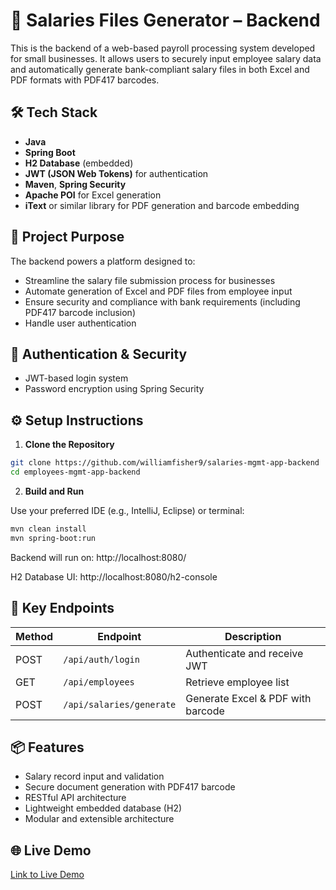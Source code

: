 # 💼 Salaries Files Generator – Backend

This is the backend of a web-based payroll processing system developed for small businesses. It allows users to securely input employee salary data and automatically generate bank-compliant salary files in both Excel and PDF formats with PDF417 barcodes.

## 🛠️ Tech Stack

- **Java**
- **Spring Boot**
- **H2 Database** (embedded)
- **JWT (JSON Web Tokens)** for authentication
- **Maven**, **Spring Security**
- **Apache POI** for Excel generation
- **iText** or similar library for PDF generation and barcode embedding

## 🎯 Project Purpose

The backend powers a platform designed to:
- Streamline the salary file submission process for businesses
- Automate generation of Excel and PDF files from employee input
- Ensure security and compliance with bank requirements (including PDF417 barcode inclusion)
- Handle user authentication

## 🔐 Authentication & Security

- JWT-based login system
- Password encryption using Spring Security


## ⚙️ Setup Instructions

1. **Clone the Repository**
```bash
git clone https://github.com/williamfisher9/salaries-mgmt-app-backend
cd employees-mgmt-app-backend
```

2. **Build and Run**

Use your preferred IDE (e.g., IntelliJ, Eclipse) or terminal:
```bash
mvn clean install
mvn spring-boot:run
```

Backend will run on: http://localhost:8080/

H2 Database UI: http://localhost:8080/h2-console

## 🧪 Key Endpoints
| Method | Endpoint                 | Description                       |
| ------ | ------------------------ | --------------------------------- |
| POST   | `/api/auth/login`        | Authenticate and receive JWT      |
| GET    | `/api/employees`         | Retrieve employee list            |
| POST   | `/api/salaries/generate` | Generate Excel & PDF with barcode |


## 📦 Features
- Salary record input and validation
- Secure document generation with PDF417 barcode
- RESTful API architecture
- Lightweight embedded database (H2)
- Modular and extensible architecture


## 🌐 Live Demo
[Link to Live Demo](https://willtechbooth.dev/salaries/)
